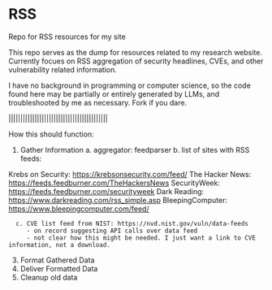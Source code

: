 # RSS
Repo for RSS resources for my site


This repo serves as the dump for resources related to my research website. Currently focues on RSS aggregation of security headlines, CVEs, and other vulnerability related information. 

I have no background in programming or computer science, so the code found here may be partially or entirely generated by LLMs, and troubleshooted by me as necessary. Fork if you dare.

||||||||||||||||||||||||||||||||||||||||||

How this should function:
  1. Gather Information
       a. aggregator: feedparser
       b. list of sites with RSS feeds:

Krebs on Security: https://krebsonsecurity.com/feed/
The Hacker News: https://feeds.feedburner.com/TheHackersNews
SecurityWeek: https://feeds.feedburner.com/securityweek
Dark Reading: https://www.darkreading.com/rss_simple.asp
BleepingComputer: https://www.bleepingcomputer.com/feed/

      c. CVE list feed from NIST: https://nvd.nist.gov/vuln/data-feeds
         - on record suggesting API calls over data feed
         - not clear how this might be needed. I just want a link to CVE information, not a download.
  3. Format Gathered Data
  4. Deliver Formatted Data
  5. Cleanup old data
